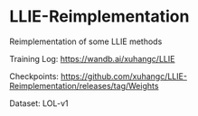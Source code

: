 # LLIE-Reimplementation
Reimplementation of some LLIE methods

Training Log: https://wandb.ai/xuhangc/LLIE

Checkpoints: https://github.com/xuhangc/LLIE-Reimplementation/releases/tag/Weights

Dataset: LOL-v1

